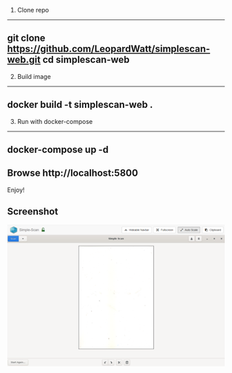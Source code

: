 1. Clone repo
-----------------------------------------
git clone https://github.com/LeopardWatt/simplescan-web.git
cd simplescan-web
-----------------------------------------
2. Build image
-----------------------------------------
docker build -t simplescan-web .
-----------------------------------------
3. Run with docker-compose
-----------------------------------------
docker-compose up -d
-----------------------------------------
Browse http://localhost:5800
-----------------------------------------
Enjoy!

## Screenshot

![SimpleScan Web UI](assets/simplescan-web1.png)

